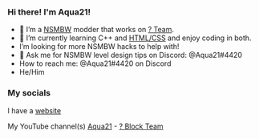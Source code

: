 ### Hi there! I'm Aqua21!
- 🔭 I’m a [NSMBW](https://www.mariowiki.com/New_Super_Mario_Bros._Wii) modder that works on [? Team](http://questionblockteam.6te.net/).
- 🌱 I’m currently learning C++ and [HTML/CSS](http://questionblockteam.6te.net/) and enjoy coding in both.
- I’m looking for more NSMBW hacks to help with!
- 💬 Ask me for NSMBW level design tips on Discord: @Aqua21#4420
- How to reach me: @Aqua21#4420 on Discord
- He/Him
### My socials

I have a [website](http://questionblockteam.6te.net/)

My YouTube channel(s) [Aqua21](https://www.youtube.com/channel/UCpLPIRpXNo70E0XDQPQwxQQ) - [? Block Team](https://www.youtube.com/channel/UCpvhZmAmofOxyZPwfupK43Q)
